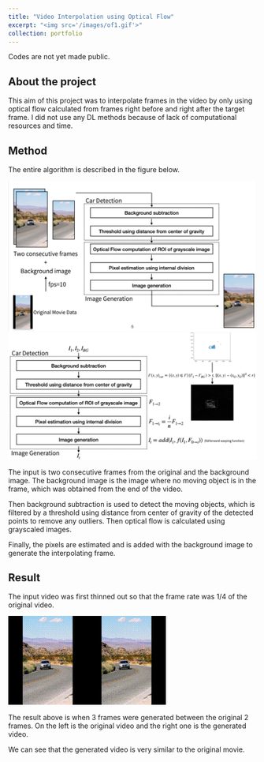 ```yaml
---
title: "Video Interpolation using Optical Flow"
excerpt: "<img src='/images/of1.gif'>"
collection: portfolio
---
```


Codes are not yet made public.

## About the project
This aim of this project was to interpolate frames in the video by only using optical flow calculated from frames right before and right after the target frame. I did not use any DL methods because of lack of computational resources and time.

## Method
The entire algorithm is described in the figure below.

<img src='/images/alg1.png'>

<img src='/images/alg2.png'>

The input is two consecutive frames from the original and the background image. The background image is the image where no moving object is in the frame, which was obtained from the end of the video.

Then background subtraction is used to detect the moving objects, which is filtered by a threshold using distance from center of gravity of the detected points to remove any outliers. Then optical flow is calculated using grayscaled images.

Finally, the pixels are estimated and is added with the background image to generate the interpolating frame.

## Result
The input video was first thinned out so that the frame rate was 1/4 of the original video.

<img src='/images/of1.gif'>

The result above is when 3 frames were generated between the original 2 frames. On the left is the original video and the right one is the generated video.

We can see that the generated video is very similar to the original movie.
